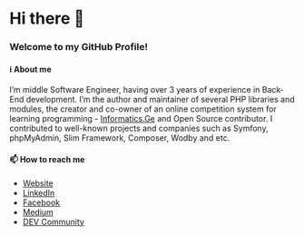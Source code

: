 # Hi there 👋

### Welcome to my GitHub Profile!

#### :information_source: About me

I’m middle Software Engineer, having over 3 years of experience in Back-End development. I’m the author and maintainer of several PHP libraries and modules, the creator and co-owner of an online competition system for learning programming - [Informatics.Ge](https://informatics.ge/) and Open Source contributor. I contributed to well-known projects and companies such as Symfony, phpMyAdmin, Slim Framework, Composer, Wodby and etc.

#### 📫 How to reach me

- [Website](https://abgeo.dev/)
- [LinkedIn](https://www.linkedin.com/in/abgeo/)
- [Facebook](https://www.facebook.com/ABGEO07)
- [Medium](https://medium.com/@abgeo07)
- [DEV Community](https://dev.to/abgeo)

<!--
**ABGEO/ABGEO** is a ✨ _special_ ✨ repository because its `README.md` (this file) appears on your GitHub profile.

Here are some ideas to get you started:

- 🔭 I’m currently working on ...
- 🌱 I’m currently learning ...
- 👯 I’m looking to collaborate on ...
- 🤔 I’m looking for help with ...
- 💬 Ask me about ...
- 📫 How to reach me: ...
- 😄 Pronouns: ...
- ⚡ Fun fact: ...
-->
